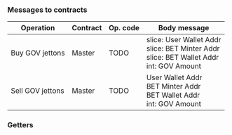 ### Messages to contracts

| Operation        | Contract | Op. code | Body message                                                                                      |
|------------------|----------|----------|---------------------------------------------------------------------------------------------------|
| Buy GOV jettons  | Master   | TODO     | slice: User Wallet Addr<br/>slice: BET Minter Addr<br/>slice: BET Wallet Addr<br/>int: GOV Amount |
| Sell GOV jettons | Master   | TODO     | User Wallet Addr<br/>BET Minter Addr<br/>BET Wallet Addr<br/>int: GOV Amount                      |

### Getters